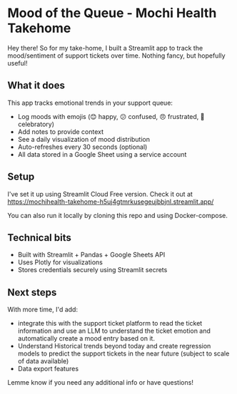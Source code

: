 # Mood of the Queue - Mochi Health Takehome

Hey there! So for my take-home, I built a Streamlit app to track the mood/sentiment of support tickets over time. Nothing fancy, but hopefully useful!

## What it does

This app tracks emotional trends in your support queue:

- Log moods with emojis (😊 happy, 😕 confused, 😠 frustrated, 🎉 celebratory)
- Add notes to provide context
- See a daily visualization of mood distribution
- Auto-refreshes every 30 seconds (optional)
- All data stored in a Google Sheet using a service account

## Setup 

I've set it up using Streamlit Cloud Free version. Check it out at https://mochihealth-takehome-h5uj4gtmrkusegeujbbjnl.streamlit.app/

You can also run it locally by cloning this repo and using Docker-compose. 

## Technical bits

- Built with Streamlit + Pandas + Google Sheets API
- Uses Plotly for visualizations
- Stores credentials securely using Streamlit secrets

## Next steps

With more time, I'd add:
- integrate this with the support ticket platform to read the ticket information and use an LLM to understand the ticket emotion and automatically create a mood entry based on it. 
- Understand Historical trends beyond today and create regression models to predict the support tickets in the near future (subject to scale of data available)
- Data export features

Lemme know if you need any additional info or have questions!

